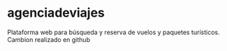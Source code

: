 # agenciadeviajes
Plataforma web para búsqueda y reserva de vuelos y paquetes turísticos.
Cambion realizado en github
